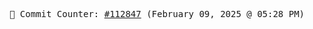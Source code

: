 <p align="center">
    <samp>
        📮 Commit Counter: <a href="https://github.com/Javascript-void0/Javascript-void0/commits/main">#112847</a> (February 09, 2025 @ 05:28 PM)
    </samp>
</p>